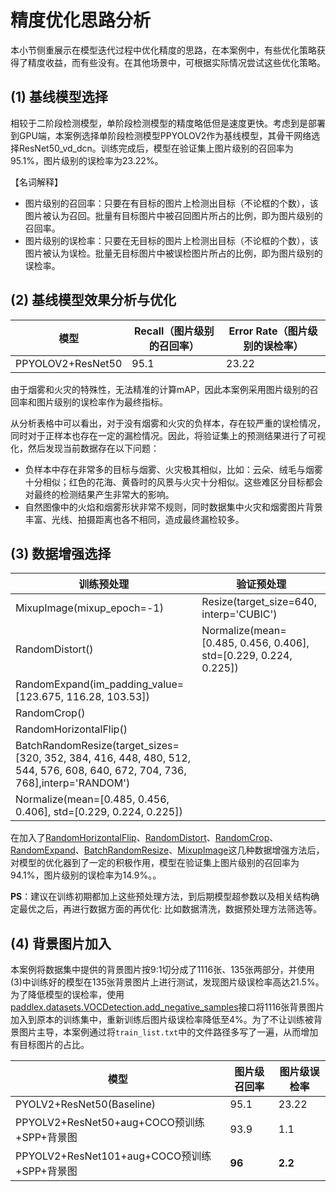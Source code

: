 # 精度优化思路分析

本小节侧重展示在模型迭代过程中优化精度的思路，在本案例中，有些优化策略获得了精度收益，而有些没有。在其他场景中，可根据实际情况尝试这些优化策略。

## (1) 基线模型选择

相较于二阶段检测模型，单阶段检测模型的精度略低但是速度更快。考虑到是部署到GPU端，本案例选择单阶段检测模型PPYOLOV2作为基线模型，其骨干网络选择ResNet50_vd_dcn。训练完成后，模型在验证集上图片级别的召回率为95.1%，图片级别的误检率为23.22%。

【名词解释】

* 图片级别的召回率：只要在有目标的图片上检测出目标（不论框的个数），该图片被认为召回。批量有目标图片中被召回图片所占的比例，即为图片级别的召回率。
* 图片级别的误检率：只要在无目标的图片上检测出目标（不论框的个数），该图片被认为误检。批量无目标图片中被误检图片所占的比例，即为图片级别的误检率。

## (2) 基线模型效果分析与优化

| 模型              | Recall（图片级别的召回率） | Error Rate（图片级别的误检率） |
| ----------------- | -------------------------- | ------------------------------ |
| PPYOLOV2+ResNet50 | 95.1                       | 23.22                          |

由于烟雾和火灾的特殊性，无法精准的计算mAP，因此本案例采用图片级别的召回率和图片级别的误检率作为最终指标。

从分析表格中可以看出，对于没有烟雾和火灾的负样本，存在较严重的误检情况，同时对于正样本也存在一定的漏检情况。因此，将验证集上的预测结果进行了可视化，然后发现当前数据存在以下问题：

- 负样本中存在非常多的目标与烟雾、火灾极其相似，比如：云朵、绒毛与烟雾十分相似；红色的花海、黄昏时的风景与火灾十分相似。这些难区分目标都会对最终的检测结果产生非常大的影响。
- 自然图像中的火焰和烟雾形状非常不规则，同时数据集中火灾和烟雾图片背景丰富、光线、拍摄距离也各不相同，造成最终漏检较多。

## (3) 数据增强选择

| 训练预处理                                                   | 验证预处理                                                   |
| ------------------------------------------------------------ | ------------------------------------------------------------ |
| MixupImage(mixup_epoch=-1)                                   | Resize(target_size=640, interp='CUBIC')                      |
| RandomDistort()                                              | Normalize(mean=[0.485, 0.456, 0.406], std=[0.229, 0.224, 0.225]) |
| RandomExpand(im_padding_value=[123.675, 116.28, 103.53])     |                                                              |
| RandomCrop()                                                 |                                                              |
| RandomHorizontalFlip()                                       |                                                              |
| BatchRandomResize(target_sizes=[320, 352, 384, 416, 448, 480, 512, 544, 576, 608, 640, 672, 704, 736, 768],interp='RANDOM') |                                                              |
| Normalize(mean=[0.485, 0.456, 0.406], std=[0.229, 0.224, 0.225]) |                                                              |

在加入了[RandomHorizontalFlip](https://paddlex.readthedocs.io/zh_CN/develop/apis/transforms/det_transforms.html#randomhorizontalflip)、[RandomDistort](https://paddlex.readthedocs.io/zh_CN/develop/apis/transforms/det_transforms.html#randomdistort)、[RandomCrop](https://paddlex.readthedocs.io/zh_CN/develop/apis/transforms/det_transforms.html#randomcrop)、[RandomExpand](https://paddlex.readthedocs.io/zh_CN/develop/apis/transforms/det_transforms.html#randomexpand)、[BatchRandomResize](https://paddlex.readthedocs.io/zh_CN/develop/apis/transforms/det_transforms.html#batchrandomresize)、[MixupImage](https://paddlex.readthedocs.io/zh_CN/develop/apis/transforms/det_transforms.html#mixupimage)这几种数据增强方法后，对模型的优化器到了一定的积极作用，模型在验证集上图片级别的召回率为94.1%，图片级别的误检率为14.9%。。

**PS**：建议在训练初期都加上这些预处理方法，到后期模型超参数以及相关结构确定最优之后，再进行数据方面的再优化: 比如数据清洗，数据预处理方法筛选等。

## (4) 背景图片加入

本案例将数据集中提供的背景图片按9:1切分成了1116张、135张两部分，并使用(3)中训练好的模型在135张背景图片上进行测试，发现图片级误检率高达21.5%。为了降低模型的误检率，使用[paddlex.datasets.VOCDetection.add_negative_samples](https://paddlex.readthedocs.io/zh_CN/develop/apis/datasets.html#add-negative-samples)接口将1116张背景图片加入到原本的训练集中，重新训练后图片级误检率降低至4%。为了不让训练被背景图片主导，本案例通过将`train_list.txt`中的文件路径多写了一遍，从而增加有目标图片的占比。

| 模型                                        | 图片级召回率 | 图片级误检率 |
| ------------------------------------------- | ------------ | ------------ |
| PYOLV2+ResNet50(Baseline)                   | 95.1         | 23.22        |
| PPYOLV2+ResNet50+aug+COCO预训练+SPP+背景图  | 93.9         | 1.1          |
| PPYOLV2+ResNet101+aug+COCO预训练+SPP+背景图 | **96**       | **2.2**      |


